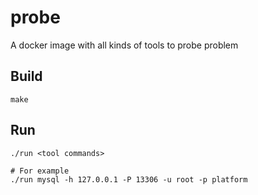 # probe

A docker image with all kinds of tools to probe problem

## Build

```
make
```

## Run

```
./run <tool commands>

# For example
./run mysql -h 127.0.0.1 -P 13306 -u root -p platform
```
